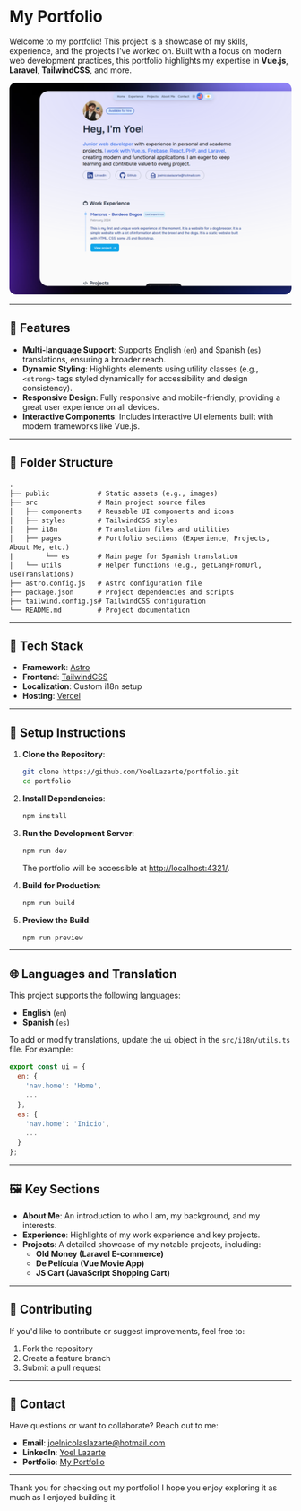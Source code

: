 # My Portfolio

Welcome to my portfolio! This project is a showcase of my skills, experience, and the projects I’ve worked on. Built with a focus on modern web development practices, this portfolio highlights my expertise in **Vue.js**, **Laravel**, **TailwindCSS**, and more.

<p align="center">
  <img src="public/preview.png" alt="Portfolio Preview" style="border-radius: 12px;">
</p>

---

## 🌟 Features

- **Multi-language Support**: Supports English (`en`) and Spanish (`es`) translations, ensuring a broader reach.
- **Dynamic Styling**: Highlights elements using utility classes (e.g., `<strong>` tags styled dynamically for accessibility and design consistency).
- **Responsive Design**: Fully responsive and mobile-friendly, providing a great user experience on all devices.
- **Interactive Components**: Includes interactive UI elements built with modern frameworks like Vue.js.

---

## 📂 Folder Structure

```
.
├── public            # Static assets (e.g., images)
├── src               # Main project source files
│   ├── components    # Reusable UI components and icons
│   ├── styles        # TailwindCSS styles
│   ├── i18n          # Translation files and utilities
│   ├── pages         # Portfolio sections (Experience, Projects, About Me, etc.)
|        └── es       # Main page for Spanish translation
│   └── utils         # Helper functions (e.g., getLangFromUrl, useTranslations)
├── astro.config.js   # Astro configuration file
├── package.json      # Project dependencies and scripts
├── tailwind.config.js# TailwindCSS configuration
└── README.md         # Project documentation
```

---

## 🚀 Tech Stack

- **Framework**: [Astro](https://astro.build/)
- **Frontend**: [TailwindCSS](https://tailwindcss.com/)
- **Localization**: Custom i18n setup
- **Hosting**: [Vercel](https://www.vercel.com/) 

---

## 📄 Setup Instructions

1. **Clone the Repository**:

   ```bash
   git clone https://github.com/YoelLazarte/portfolio.git
   cd portfolio
   ```

2. **Install Dependencies**:

   ```bash
   npm install
   ```

3. **Run the Development Server**:

   ```bash
   npm run dev
   ```

   The portfolio will be accessible at [http://localhost:4321/](http://localhost:4321/).

4. **Build for Production**:

   ```bash
   npm run build
   ```

5. **Preview the Build**:

   ```bash
   npm run preview
   ```

---

## 🌐 Languages and Translation

This project supports the following languages:

- **English** (`en`)
- **Spanish** (`es`)

To add or modify translations, update the `ui` object in the `src/i18n/utils.ts` file. For example:

```javascript
export const ui = {
  en: {
    'nav.home': 'Home',
    ...
  },
  es: {
    'nav.home': 'Inicio',
    ...
  }
};
```

---

## 🖼️ Key Sections

- **About Me**: An introduction to who I am, my background, and my interests.
- **Experience**: Highlights of my work experience and key projects.
- **Projects**: A detailed showcase of my notable projects, including:
  - **Old Money (Laravel E-commerce)**
  - **De Película (Vue Movie App)**
  - **JS Cart (JavaScript Shopping Cart)**

---

## 🤝 Contributing

If you'd like to contribute or suggest improvements, feel free to:

1. Fork the repository
2. Create a feature branch
3. Submit a pull request

---

## 📧 Contact

Have questions or want to collaborate? Reach out to me:

- **Email**: joelnicolaslazarte@hotmail.com
- **LinkedIn**: [Yoel Lazarte](https://www.linkedin.com/in/yoel-lazarte/)
- **Portfolio**: [My Portfolio]("https://yoellazarte-portfolio.netlify.app/")

---

Thank you for checking out my portfolio! I hope you enjoy exploring it as much as I enjoyed building it.

